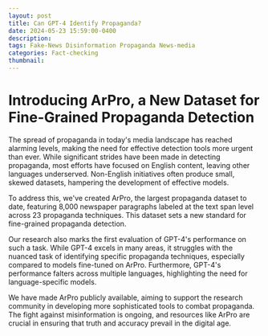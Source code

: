 ```yaml
---
layout: post
title: Can GPT-4 Identify Propaganda?
date: 2024-05-23 15:59:00-0400
description:
tags: Fake-News Disinformation Propaganda News-media
categories: Fact-checking
thumbnail:
---
```


# Introducing ArPro, a New Dataset for Fine-Grained Propaganda Detection

The spread of propaganda in today's media landscape has reached alarming levels, making the need for effective detection tools more urgent than ever. While significant strides have been made in detecting propaganda, most efforts have focused on English content, leaving other languages underserved. Non-English initiatives often produce small, skewed datasets, hampering the development of effective models.

To address this, we've created ArPro, the largest propaganda dataset to date, featuring 8,000 newspaper paragraphs labeled at the text span level across 23 propaganda techniques. This dataset sets a new standard for fine-grained propaganda detection.

Our research also marks the first evaluation of GPT-4's performance on such a task. While GPT-4 excels in many areas, it struggles with the nuanced task of identifying specific propaganda techniques, especially compared to models fine-tuned on ArPro. Furthermore, GPT-4's performance falters across multiple languages, highlighting the need for language-specific models.

We have made ArPro publicly available, aiming to support the research community in developing more sophisticated tools to combat propaganda. The fight against misinformation is ongoing, and resources like ArPro are crucial in ensuring that truth and accuracy prevail in the digital age.
